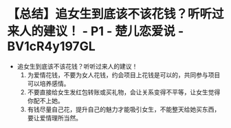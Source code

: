 # 【总结】追女生到底该不该花钱？听听过来人的建议！ - P1 - 楚儿恋爱说 - BV1cR4y197GL

-   追女生到底该不该花钱？听听过来人的建议！
    1.  为爱情花钱，不要为女人花钱，约会项目上花钱是可以的，共同参与项目可以培养感情。
    2.  不要直接给女生发红包转账或买礼物，会让关系变得不平等，让女生觉得你配不上她。
    3.  有钱尽量自己花，提升自己的魅力才能吸引女生，不能整天给她买东西，要让爱情理所当然。